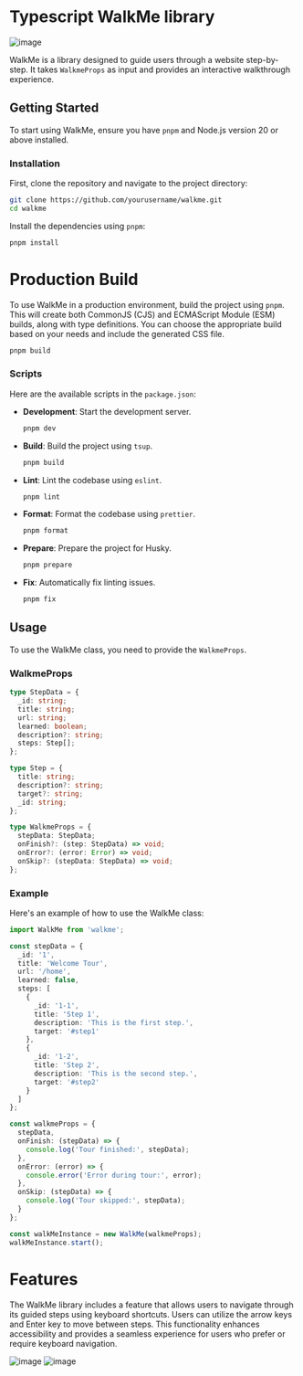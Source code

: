 # Typescript WalkMe library

![image](https://github.com/user-attachments/assets/0cf7e563-ece1-4731-a56d-fdd415bd440b)

WalkMe is a library designed to guide users through a website step-by-step. It takes `WalkmeProps` as input and provides an interactive walkthrough experience.

## Getting Started

To start using WalkMe, ensure you have `pnpm` and Node.js version 20 or above installed.

### Installation

First, clone the repository and navigate to the project directory:

```bash
git clone https://github.com/yourusername/walkme.git
cd walkme
```

Install the dependencies using `pnpm`:

```bash
pnpm install
```

# Production Build

To use WalkMe in a production environment, build the project using `pnpm`. This will create both CommonJS (CJS) and ECMAScript Module (ESM) builds, along with type definitions. You can choose the appropriate build based on your needs and include the generated CSS file.

```bash
pnpm build
```

### Scripts

Here are the available scripts in the `package.json`:

- **Development**: Start the development server.
  ```bash
  pnpm dev
  ```
- **Build**: Build the project using `tsup`.
  ```bash
  pnpm build
  ```
- **Lint**: Lint the codebase using `eslint`.
  ```bash
  pnpm lint
  ```
- **Format**: Format the codebase using `prettier`.
  ```bash
  pnpm format
  ```
- **Prepare**: Prepare the project for Husky.
  ```bash
  pnpm prepare
  ```
- **Fix**: Automatically fix linting issues.
  ```bash
  pnpm fix
  ```

## Usage

To use the WalkMe class, you need to provide the `WalkmeProps`.

### WalkmeProps

```typescript
type StepData = {
  _id: string;
  title: string;
  url: string;
  learned: boolean;
  description?: string;
  steps: Step[];
};

type Step = {
  title: string;
  description?: string;
  target?: string;
  _id: string;
};

type WalkmeProps = {
  stepData: StepData;
  onFinish?: (step: StepData) => void;
  onError?: (error: Error) => void;
  onSkip?: (stepData: StepData) => void;
};
```

### Example

Here's an example of how to use the WalkMe class:

```typescript
import WalkMe from 'walkme';

const stepData = {
  _id: '1',
  title: 'Welcome Tour',
  url: '/home',
  learned: false,
  steps: [
    {
      _id: '1-1',
      title: 'Step 1',
      description: 'This is the first step.',
      target: '#step1'
    },
    {
      _id: '1-2',
      title: 'Step 2',
      description: 'This is the second step.',
      target: '#step2'
    }
  ]
};

const walkmeProps = {
  stepData,
  onFinish: (stepData) => {
    console.log('Tour finished:', stepData);
  },
  onError: (error) => {
    console.error('Error during tour:', error);
  },
  onSkip: (stepData) => {
    console.log('Tour skipped:', stepData);
  }
};

const walkMeInstance = new WalkMe(walkmeProps);
walkMeInstance.start();
```

# Features

The WalkMe library includes a feature that allows users to navigate through its guided steps using keyboard shortcuts. Users can utilize the arrow keys and Enter key to move between steps. This functionality enhances accessibility and provides a seamless experience for users who prefer or require keyboard navigation.

![image](https://github.com/user-attachments/assets/0cf7e563-ece1-4731-a56d-fdd415bd440b)
![image](https://github.com/user-attachments/assets/2fb053fd-1e72-4a00-b6b5-36c22e0ff161)
